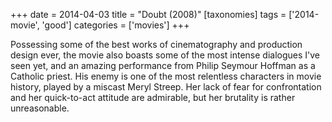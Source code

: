 +++
date = 2014-04-03
title = "Doubt (2008)"
[taxonomies]
tags = ['2014-movie', 'good']
categories = ['movies']
+++

Possessing some of the best works of cinematography and production
design ever, the movie also boasts some of the most intense dialogues
I've seen yet, and an amazing performance from Philip Seymour Hoffman
as a Catholic priest. His enemy is one of the most relentless characters
in movie history, played by a miscast Meryl Streep. Her lack of fear for
confrontation and her quick-to-act attitude are admirable, but her
brutality is rather unreasonable.
